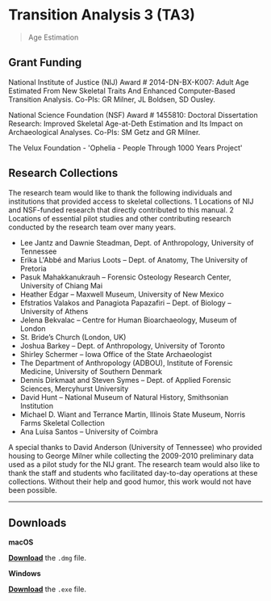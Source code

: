 # Transition Analysis 3 (TA3)
> Age Estimation 

## Grant Funding
National Institute of Justice (NIJ) Award # 2014-DN-BX-K007: Adult Age Estimated From New Skeletal Traits And Enhanced Computer-Based Transition Analysis. Co-PIs: GR Milner, JL Boldsen, SD Ousley.

National Science Foundation (NSF) Award # 1455810: Doctoral Dissertation Research: Improved Skeletal Age-at-Deth Estimation and Its Impact on Archaeological Analyses. Co-PIs: SM Getz and GR Milner.

The Velux Foundation - 'Ophelia - People Through 1000 Years Project'

## Research Collections

The research team would like to thank the following individuals and institutions that provided access to skeletal collections. 1 Locations of NIJ and NSF-funded research that directly contributed to this manual. 2 Locations of essential pilot studies and other contributing research conducted by the research team over many years.

- Lee Jantz and Dawnie Steadman, Dept. of Anthropology, University of Tennessee
- Erika L'Abbé and Marius Loots – Dept. of Anatomy, The University of Pretoria
- Pasuk Mahakkanukrauh – Forensic Osteology Research Center, University of Chiang Mai
- Heather Edgar – Maxwell Museum, University of New Mexico
- Efstratios Valakos and Panagiota Papazafiri – Dept. of Biology – University of Athens
- Jelena Bekvalac – Centre for Human Bioarchaeology, Museum of London
- St. Bride’s Church (London, UK)
- Joshua Barkey – Dept. of Anthropology, University of Toronto
- Shirley Schermer – Iowa Office of the State Archaeologist
- The Department of Anthropology (ADBOU), Institute of Forensic Medicine, University of Southern Denmark
- Dennis Dirkmaat and Steven Symes – Dept. of Applied Forensic Sciences, Mercyhurst University
- David Hunt – National Museum of Natural History, Smithsonian Institution
- Michael D. Wiant and Terrance Martin, Illinois State Museum, Norris Farms Skeletal Collection
- Ana Luísa Santos – University of Coimbra

A special thanks to David Anderson (University of Tennessee) who provided housing to George Milner while collecting the 2009-2010 preliminary data used as a pilot study for the NIJ grant.
The research team would also like to thank the staff and students who facilitated day-to-day operations at these collections. Without their help and good humor, this work would not have been possible.

---

## Downloads

**macOS**

[**Download**](https://github.com/rer145/ta3/releases/latest) the `.dmg` file.

**Windows**

[**Download**](https://github.com/rer145/ta3/releases/latest) the `.exe` file.
